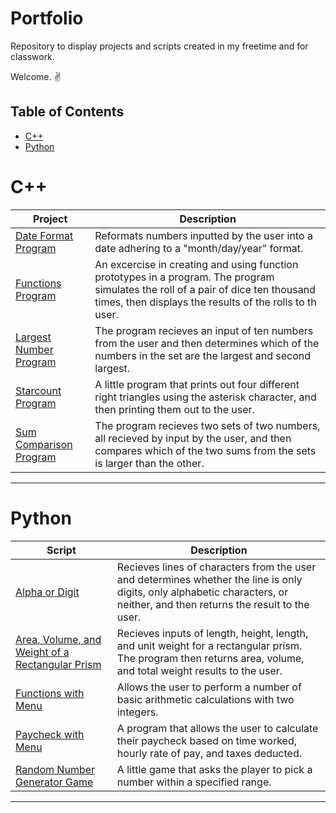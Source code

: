 # Portfolio
Repository to display projects and scripts created in my freetime and for classwork.

Welcome. :v:

## Table of Contents
- [ C++ ](#c++)
- [ Python ](#python)

# C++

| Project | Description |
|---|---|
| [Date Format Program](https://github.com/HabeJE/C-Program-Collection/tree/main/DateFormatProgram/JEAHProg3) | Reformats numbers inputted by the user into a date adhering to a "month/day/year" format. |
| [Functions Program](https://github.com/HabeJE/C-Program-Collection/tree/main/FunctionsProgram/JEAHFunctions) | An excercise in creating and using function prototypes in a program. The program simulates the roll of a pair of dice ten thousand times, then displays the results of the rolls to th user. |
| [Largest Number Program](https://github.com/HabeJE/C-Program-Collection/tree/main/LargestNumberProgram/JEAHProg4) | The program recieves an input of ten numbers from the user and then determines which of the numbers in the set are the largest and second largest.|
| [Starcount Program](https://github.com/HabeJE/C-Program-Collection/tree/main/StarcountProgram/StarCount) | A little program that prints out four different right triangles using the asterisk character, and then printing them out to the user. |
| [Sum Comparison Program](https://github.com/HabeJE/C-Program-Collection/tree/main/SumComparisonProgram/JEAHSumComp) | The program recieves two sets of two numbers, all recieved by input by the user, and then compares which of the two sums from the sets is larger than the other. |
***

# Python

| Script | Description |
|---|---|
| [Alpha or Digit](https://github.com/HabeJE/Python-Script-Collection/blob/main/AlphaOrDigit/isalphaisdigit.py)  | Recieves lines of characters from the user and determines whether the line is only digits, only alphabetic characters, or neither, and then returns the result to the user.  |
| [Area, Volume, and Weight of a Rectangular Prism](https://github.com/HabeJE/Python-Script-Collection/blob/main/AreaVolumeWeightOfRectangularPrism/AVWPrism.py) | Recieves inputs of length, height, length, and unit weight for a rectangular prism. The program then returns area, volume, and total weight results to the user. |
| [Functions with Menu](https://github.com/HabeJE/Python-Script-Collection/blob/main/FunctionsWithMenu/MenuOfFunctions.py) | Allows the user to perform a number of basic arithmetic calculations with two integers. |
| [Paycheck with Menu](https://github.com/HabeJE/Python-Script-Collection/blob/main/PaycheckWithMenu/MenuPaycheck.py) | A program that allows the user to calculate their paycheck based on time worked, hourly rate of pay, and taxes deducted. |
| [Random Number Generator Game](https://github.com/HabeJE/Python-Script-Collection/blob/main/RandomNumberGeneratorGame/RNGGame.py) | A little game that asks the player to pick a number within a specified range. |

***
